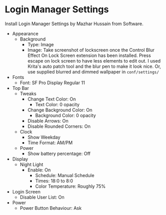 # Login Manager Settings

Install Login Manager Settings by Mazhar Hussain from Software.

- Appearance
  - Background
    - Type: Image
    - Image: Take screenshot of lockscreen once the Control Blur Effect On Lock Screen extension has been installed. Press escape on lock screen to have less elements to edit out. I used Krita's auto patch tool and the blur pen to make it look nice. Or, use supplied blurred and dimmed wallpaper in `conf/settings/`
- Fonts
  - Font: SF Pro Display Regular 11
- Top Bar
  - Tweaks
    - Change Text Color: On
      - Text Color: 0 opacity
    - Change Background Color: On
      - Background Color: 0 opacity
    - Disable Arrows: On
    - Disable Rounded Corners: On
  - Clock
    - Show Weekday
    - Time Format: AM/PM
  - Power
    - Show battery percentage: Off
- Display
  - Night Light
    - Enable: On
      - Schedule: Manual Schedule
      - Times: 18:0 to 8:0
      - Color Temperature: Roughly 75%
- Login Screen
  - Disable User List: On
- Power
  - Power Button Behaviour: Ask
